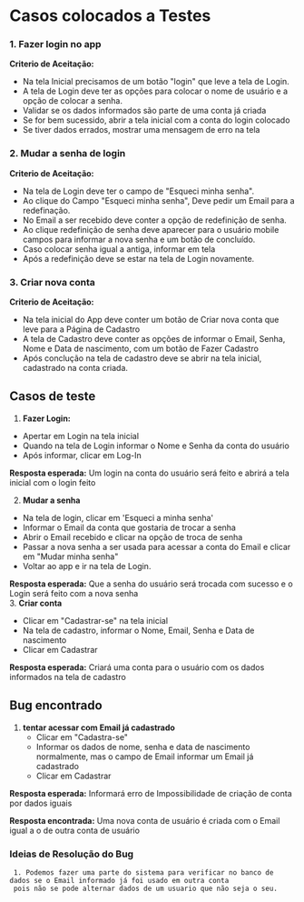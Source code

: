 # Casos colocados a Testes

<h3>1. Fazer login no app</h3>

   **Criterio de Aceitação:**
  - Na tela Inicial precisamos de um botão "login" que leve a tela de Login.   
  - A tela de Login deve ter as opções para colocar o nome de usuário e a opção de colocar a senha.
  - Validar se os dados informados são parte de uma conta já criada
  - Se for bem sucessido, abrir a tela inicial com a conta do login colocado
  - Se tiver dados errados, mostrar uma mensagem de erro na tela

<h3>2. Mudar a senha de login</h3>

   **Criterio de Aceitação:**
  - Na tela de Login deve ter o campo de "Esqueci minha senha".
  - Ao clique do Campo "Esqueci minha senha", Deve pedir um Email para a redefinação.
  - No Email a ser recebido deve conter a opção de redefinição de senha.
  - Ao clique redefinição de senha deve aparecer para o usuário mobile campos para informar a nova senha e um botão de concluído.
  - Caso colocar senha igual a antiga, informar em tela
  - Após a redefinição deve se estar na tela de Login novamente.
<h3>3. Criar nova conta</h3>

   **Criterio de Aceitação:** 
  - Na tela inicial do App deve conter um botão de Criar nova conta que leve para a Página de Cadastro
  - A tela de Cadastro deve conter as opções de informar o Email, Senha, Nome e Data de nascimento, com um botão de Fazer Cadastro
  - Após conclução na tela de cadastro deve se abrir na tela inicial, cadastrado na conta criada.

## Casos de teste
  
 1. **Fazer Login:** 
   - Apertar em Login na tela inicial
   - Quando na tela de Login informar o Nome e Senha da conta do usuário
   - Após informar, clicar em Log-In 

 **Resposta esperada:** Um login na conta do usuário será feito e abrirá a tela inicial com o login feito

 2. **Mudar a senha**
   - Na tela de login, clicar em 'Esqueci a minha senha'
   - Informar o Email da conta que gostaria de trocar a senha
   - Abrir o Email recebido e clicar na opção de troca de senha
   - Passar a nova senha a ser usada para acessar a conta do Email e clicar em "Mudar minha senha"
   - Voltar ao app e ir na tela de Login.

 **Resposta esperada:** Que a senha do usuário será trocada com sucesso e o Login será feito com a nova senha   
 3. **Criar conta**
   - Clicar em "Cadastrar-se" na tela inicial
   - Na tela de cadastro, informar o Nome, Email, Senha e Data de nascimento 
   - Clicar em Cadastrar

 **Resposta esperada:** Criará uma conta para o usuário com os dados informados na tela de cadastro   

## Bug encontrado  
 1. **tentar acessar com Email já cadastrado**
    - Clicar em "Cadastra-se"
    - Informar os dados de nome, senha e data de nascimento normalmente, mas o campo de Email informar um Email já cadastrado
    - Clicar em Cadastrar

  **Resposta esperada:** Informará erro de Impossibilidade de criação de conta por dados iguais

  **Resposta encontrada:** Uma nova conta de usuário é criada com o Email igual a o de outra conta de usuário   
       


   ### Ideias de Resolução do Bug
     1. Podemos fazer uma parte do sistema para verificar no banco de dados se o Email informado já foi usado em outra conta
     pois não se pode alternar dados de um usuario que não seja o seu.
      

  

